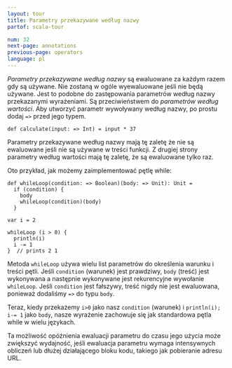 ```yaml
---
layout: tour
title: Parametry przekazywane według nazwy
partof: scala-tour

num: 32
next-page: annotations
previous-page: operators
language: pl
---
```


_Parametry przekazywane według nazwy_ są ewaluowane za każdym razem gdy są używane. Nie zostaną w ogóle wyewaluowane jeśli nie będą używane. Jest to podobne do zastępowania parametrów według nazwy przekazanymi wyrażeniami. Są przeciwieństwem do _parametrów według wartości_. Aby utworzyć parametr wywoływany według nazwy, po prostu dodaj `=>` przed jego typem.

```tut
def calculate(input: => Int) = input * 37
```

Parametry przekazywane według nazwy mają tę zaletę że nie są ewaluowane jeśli nie są używane w treści funkcji. Z drugiej strony parametry według wartości mają tę zaletę, że są ewaluowane tylko raz.

Oto przykład, jak możemy zaimplementować pętlę while:

```tut
def whileLoop(condition: => Boolean)(body: => Unit): Unit =
  if (condition) {
    body
    whileLoop(condition)(body)
  }

var i = 2

whileLoop (i > 0) {
  println(i)
  i -= 1
}  // prints 2 1
```

Metoda `whileLoop` używa wielu list parametrów do określenia warunku i treści pętli. Jeśli `condition` (warunek) jest prawdziwy, `body` (treść) jest wykonywana a następnie wykonywane jest rekurencyjne wywołanie `whileLoop`. Jeśli `condition` jest fałszywy, treść nigdy nie jest ewaluowana, ponieważ dodaliśmy `=>` do typu `body`.

Teraz, kiedy przekażemy `i>0` jako nasz `condition` (warunek) i `println(i); i-= 1` jako `body`, nasze wyrażenie zachowuje się jak standardowa pętla while w wielu językach.

Ta możliwość opóźnienia ewaluacji parametru do czasu jego użycia może zwiększyć wydajność, jeśli ewaluacja parametru wymaga intensywnych obliczeń lub dłużej działającego bloku kodu, takiego jak pobieranie adresu URL.

